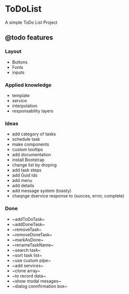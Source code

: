 # ToDoList

A simple ToDo List Project

## @todo features

### Layout

- Buttons
- Fonts
- inputs

### Applied knowledge

- template
- service
- interpolation
- responsability layers

### Ideas

- add category of tasks
- schedule task
- make components
- custom tooltips
- add documentation
- install Bootstrap
- change list by droping
- add task steps
- add Guid ids
- add menu
- add details
- add message system (toasty)
- chaqnge dservice response to (succes, error, complete)

### Done

- ~addToDoTask~
- ~addDoneTask~
- ~removeTask~
- ~removeDoneTask~
- ~markAsDone~
- ~renameTaskName~
- ~search task~
- ~sort task list~
- ~use custum pipe~
- ~add services~
- ~clone array~
- ~to record data~
- ~show modal mesages~
- ~dialog connfirmation box~
